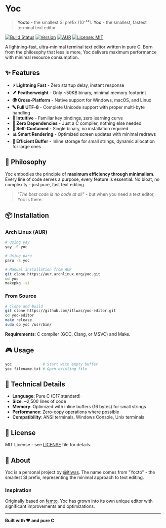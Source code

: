 # Yoc

> **Yocto** - the smallest SI prefix (10⁻²⁴). **Yoc** - the smallest, fastest terminal text editor.

[![Build Status](https://github.com/itlwas/yoc-editor/workflows/nightly/badge.svg)](https://github.com/itlwas/yoc-editor/actions)
[![Version](https://img.shields.io/badge/version-1.0.0-blue.svg)](https://github.com/itlwas/yoc-editor/releases)
[![AUR](https://img.shields.io/aur/version/yoc)](https://aur.archlinux.org/packages/yoc)
[![License: MIT](https://img.shields.io/badge/License-MIT-yellow.svg)](https://opensource.org/licenses/MIT)

A lightning-fast, ultra-minimal terminal text editor written in pure C. Born from the philosophy that less is more, Yoc delivers maximum performance with minimal resource consumption.

## ✨ Features

- **⚡ Lightning Fast** - Zero startup delay, instant response
- **🪶 Featherweight** - Only ~50KB binary, minimal memory footprint
- **🌍 Cross-Platform** - Native support for Windows, macOS, and Linux
- **🔤 Full UTF-8** - Complete Unicode support with proper multi-byte handling
- **🎯 Intuitive** - Familiar key bindings, zero learning curve
- **💾 Zero Dependencies** - Just a C compiler, nothing else needed
- **🔧 Self-Contained** - Single binary, no installation required
- **📊 Smart Rendering** - Optimized screen updates with minimal redraws
- **🔄 Efficient Buffer** - Inline storage for small strings, dynamic allocation for large ones

## 🚀 Philosophy

Yoc embodies the principle of **maximum efficiency through minimalism**. Every line of code serves a purpose, every feature is essential. No bloat, no complexity - just pure, fast text editing.

> *"The best code is no code at all"* - but when you need a text editor, Yoc is there.

## 📦 Installation

### Arch Linux (AUR)
```bash
# Using yay
yay -S yoc

# Using paru
paru -S yoc

# Manual installation from AUR
git clone https://aur.archlinux.org/yoc.git
cd yoc
makepkg -si
```

### From Source
```bash
# Clone and build
git clone https://github.com/itlwas/yoc-editor.git
cd yoc-editor
make release
sudo cp yoc /usr/bin/
```

**Requirements**: C compiler (GCC, Clang, or MSVC) and Make.

## 🎮 Usage

```bash
yoc              # Start with empty buffer
yoc filename.txt # Open existing file
```

## 🔧 Technical Details

- **Language**: Pure C (C17 standard)
- **Size**: ~2,500 lines of code
- **Memory**: Optimized with inline buffers (16 bytes) for small strings
- **Performance**: Zero-copy operations where possible
- **Compatibility**: ANSI terminals, Windows Console, Unix terminals

## 📄 License

MIT License - see [LICENSE](LICENSE) file for details.

## 🤝 About

Yoc is a personal project by [@itlwas](https://github.com/itlwas). The name comes from "Yocto" - the smallest SI prefix, representing the minimal approach to text editing.

### Inspiration
Originally based on [femto](https://github.com/wadiim/femto), Yoc has grown into its own unique editor with significant improvements and optimizations.

---

**Built with ❤️ and pure C**
